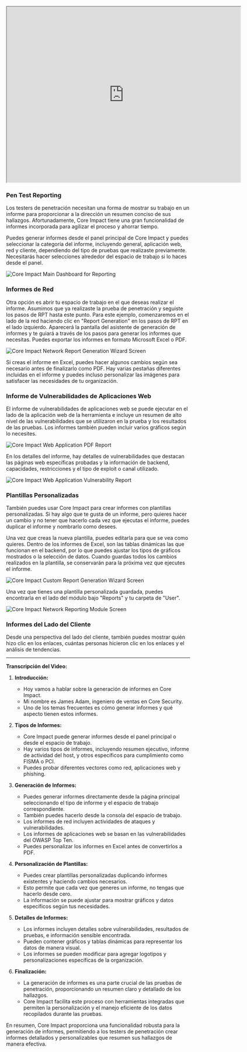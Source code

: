 <iframe src="https://drive.google.com/file/d/18KOU72IHNUOC881dzvIc9OIkMJFmA7JE/preview" width="640" height="480" allow="autoplay"></iframe>




### Pen Test Reporting

Los testers de penetración necesitan una forma de mostrar su trabajo en un informe para proporcionar a la dirección un resumen conciso de sus hallazgos. Afortunadamente, Core Impact tiene una gran funcionalidad de informes incorporada para agilizar el proceso y ahorrar tiempo.

Puedes generar informes desde el panel principal de Core Impact y puedes seleccionar la categoría del informe, incluyendo general, aplicación web, red y cliente, dependiendo del tipo de pruebas que realizaste previamente. Necesitarás hacer selecciones alrededor del espacio de trabajo si lo haces desde el panel.

![Core Impact Main Dashboard for Reporting](https://www.coresecurity.com/sites/default/files/2020-11/Reporting-Main-Menu.png)

### Informes de Red

Otra opción es abrir tu espacio de trabajo en el que deseas realizar el informe. Asumimos que ya realizaste la prueba de penetración y seguiste los pasos de RPT hasta este punto. Para este ejemplo, comenzaremos en el lado de la red haciendo clic en "Report Generation" en los pasos de RPT en el lado izquierdo. Aparecerá la pantalla del asistente de generación de informes y te guiará a través de los pasos para generar los informes que necesitas. Puedes exportar los informes en formato Microsoft Excel o PDF.

![Core Impact Network Report Generation Wizard Screen](https://www.coresecurity.com/sites/default/files/2020-11/Reporting-Network-Report-Generation.png)

Si creas el informe en Excel, puedes hacer algunos cambios según sea necesario antes de finalizarlo como PDF. Hay varias pestañas diferentes incluidas en el informe y puedes incluso personalizar las imágenes para satisfacer las necesidades de tu organización.

### Informe de Vulnerabilidades de Aplicaciones Web

El informe de vulnerabilidades de aplicaciones web se puede ejecutar en el lado de la aplicación web de la herramienta e incluye un resumen de alto nivel de las vulnerabilidades que se utilizaron en la prueba y los resultados de las pruebas. Los informes también pueden incluir varios gráficos según lo necesites.

![Core Impact Web Application PDF Report](https://www.coresecurity.com/sites/default/files/2020-11/Reporting-Web-Application-Report.png)

En los detalles del informe, hay detalles de vulnerabilidades que destacan las páginas web específicas probadas y la información de backend, capacidades, restricciones y el tipo de exploit o canal utilizado.

![Core Impact Web Application Vulnerability Report](https://www.coresecurity.com/sites/default/files/2020-11/Reporting-Web-Application-Vulnerability-Details.png)

### Plantillas Personalizadas

También puedes usar Core Impact para crear informes con plantillas personalizadas. Si hay algo que te gusta de un informe, pero quieres hacer un cambio y no tener que hacerlo cada vez que ejecutas el informe, puedes duplicar el informe y nombrarlo como desees.

Una vez que creas la nueva plantilla, puedes editarla para que se vea como quieres. Dentro de los informes de Excel, son las tablas dinámicas las que funcionan en el backend, por lo que puedes ajustar los tipos de gráficos mostrados o la selección de datos. Cuando guardas todos los cambios realizados en la plantilla, se conservarán para la próxima vez que ejecutes el informe.

![Core Impact Custom Report Generation Wizard Screen](https://www.coresecurity.com/sites/default/files/2020-11/Reporting-Custom-Template-Report.png)

Una vez que tienes una plantilla personalizada guardada, puedes encontrarla en el lado del módulo bajo "Reports" y tu carpeta de "User".

![Core Impact Network Reporting Module Screen](https://www.coresecurity.com/sites/default/files/2020-11/Reporting-Report-Module.png)

### Informes del Lado del Cliente

Desde una perspectiva del lado del cliente, también puedes mostrar quién hizo clic en los enlaces, cuántas personas hicieron clic en los enlaces y el análisis de tendencias.

---

**Transcripción del Video:**

1. **Introducción:**
   - Hoy vamos a hablar sobre la generación de informes en Core Impact.
   - Mi nombre es James Adam, ingeniero de ventas en Core Security.
   - Uno de los temas frecuentes es cómo generar informes y qué aspecto tienen estos informes.

2. **Tipos de Informes:**
   - Core Impact puede generar informes desde el panel principal o desde el espacio de trabajo.
   - Hay varios tipos de informes, incluyendo resumen ejecutivo, informe de actividad del host, y otros específicos para cumplimiento como FISMA o PCI.
   - Puedes probar diferentes vectores como red, aplicaciones web y phishing.

3. **Generación de Informes:**
   - Puedes generar informes directamente desde la página principal seleccionando el tipo de informe y el espacio de trabajo correspondiente.
   - También puedes hacerlo desde la consola del espacio de trabajo.
   - Los informes de red incluyen actividades de ataques y vulnerabilidades.
   - Los informes de aplicaciones web se basan en las vulnerabilidades del OWASP Top Ten.
   - Puedes personalizar los informes en Excel antes de convertirlos a PDF.

4. **Personalización de Plantillas:**
   - Puedes crear plantillas personalizadas duplicando informes existentes y haciendo cambios necesarios.
   - Esto permite que cada vez que generes un informe, no tengas que hacerlo desde cero.
   - La información se puede ajustar para mostrar gráficos y datos específicos según tus necesidades.

5. **Detalles de Informes:**
   - Los informes incluyen detalles sobre vulnerabilidades, resultados de pruebas, e información sensible encontrada.
   - Pueden contener gráficos y tablas dinámicas para representar los datos de manera visual.
   - Los informes se pueden modificar para agregar logotipos y personalizaciones específicas de la organización.

6. **Finalización:**
   - La generación de informes es una parte crucial de las pruebas de penetración, proporcionando un resumen claro y detallado de los hallazgos.
   - Core Impact facilita este proceso con herramientas integradas que permiten la personalización y el manejo eficiente de los datos recopilados durante las pruebas.

En resumen, Core Impact proporciona una funcionalidad robusta para la generación de informes, permitiendo a los testers de penetración crear informes detallados y personalizables que resumen sus hallazgos de manera efectiva.
